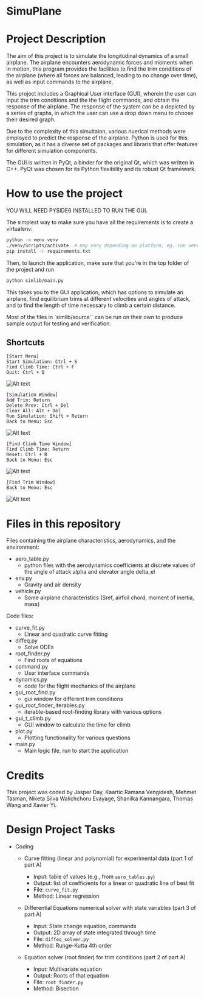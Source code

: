 # SimuPlane

# Project Description
The aim of this project is to simulate the longitudinal dynamics of a small airplane. The airplane encounters aerodynamic forces and moments when in motion, this program provides the facilities to find the trim conditions of the airplane (where all forces are balanced, leading to no change over time), as well as  input commands to the airplane.

This project includes a Graphical User interface (GUI), wherein the user can input the trim conditions and the the flight commands, and obtain the response of the airplane. The response of the system can be a depicted by a series of graphs, in which the user can use a drop down menu to choose their desired graph.

Due to the complexity of this simultaion, various nuerical methods were employed to predict the response of the airplane. Python is used for this simulation, as it has a diverse set of packages and libraris that offer features for different simulation components.  

The GUI is written in PyQt, a binder for the original Qt, which was written in C++. PyQt was chosen for its Python flexibility and its robust Qt framework.

# How to use the project

YOU WILL NEED PYSIDE6 INSTALLED TO RUN THE GUI.

The simplest way to make sure you have all the requirements is to create a virtualenv:

```sh
python -m venv venv
./venv/Scripts/activate  # may vary depending on platform, eg. run venv/bin/activate.sh on linux
pip install -r requirements.txt
```

Then, to launch the application, make sure that you're in the top folder of the project and run

```sh
python simlib/main.py
```

This takes you to the GUI application, which has options to simulate an airplane, find equilibrium trims at different velocities and angles of attack, and to find the length of time necessary to climb a certain distance.

Most of the files in `simlib/source`` can be run on their own to produce sample output for testing and verification.

## Shortcuts 
```
[Start Menu]
Start Simulation: Ctrl + S
Find Climb Time: Ctrl + F
Quit: Ctrl + Q
```
![Alt text](image.png)

```
[Simulation Window]
Add Trim: Return
Delete Prev: Ctrl + Del
Clear All: Alt + Del
Run Simulation: Shift + Return
Back to Menu: Esc
```
![Alt text](image-1.png)

```
[Find Climb Time Window]
Find Climb Time: Return
Reset: Ctrl + R
Back to Menu: Esc
```
![Alt text](image-2.png)

```
[Find Trim Window]
Back to Menu: Esc
```
![Alt text](image-3.png)

# Files in this repository

Files containing the airplane characteristics, aerodynamics, and the environment:
- aero_table.py
    - python files with the aerodynamics coefficients at discrete values of the angle of attack alpha and elevator angle delta_el
- env.py
    - Gravity and air density
- vehicle.py
    - Some airplane characteristics (Sref, airfoil chord, moment of inertia, mass) 

Code files:
- curve_fit.py
    - Linear and quadratic curve fitting
- diffeq.py
    - Solve ODEs
- root_finder.py
    - Find roots of equations
- command.py
    - User interface commands
- dynamics.py
    - code for the flight mechanics of the airplane
- gui_root_find.py
    - gui window for different trim conditions
- gui_root_finder_iterables.py
    - iterable-based root-finding library with various options
- gui_t_climb.py
    - GUI window to calculate the time for climb
- plot.py
    - Plotting functionality for various questions
- main.py
    - Main logic file, run to start the application




# Credits
This project was coded by Jasper Day, Kaartic Ramana Vengidesh, Mehmet Tasman, Niketa Silva Walichchoru Evayage, Shanilka Kannangara, Thomas Wang and Xavier Yi.
# Design Project Tasks

- Coding
    - Curve fitting (linear and polynomial) for experimental data (part 1 of part A)
        - Input: table of values (e.g., from `aero_tables.py`)
        - Output: list of coefficients for a linear or quadratic line of best fit
        - File: `curve_fit.py`
        - Method: Linear regression

    - Differential Equations numerical solver with state variables (part 3 of part A)
        - Input: State change equation, commands
        - Output: 2D array of state integrated through time
        - File: `diffeq_solver.py`
        - Method: Runge-Kutta 4th order

    - Equation solver (root finder) for trim conditions (part 2 of part A)
        - Input: Multivariate equation
        - Output: Roots of that equation
        - File: `root_finder.py`
        - Method: Bisection

